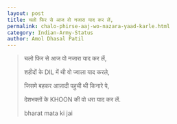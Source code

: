 ```yaml
---
layout: post
title: चलो फिर से आज वो नजारा याद कर लें,
permalink: chalo-phirse-aaj-wo-nazara-yaad-karle.html
category: Indian-Army-Status
author: Amol Dhasal Patil
---
```

>  चलो फिर से आज वो नजारा याद कर लें,
> 
> शहीदों के DIL में थी वो ज्वाला याद करले,
> 
> जिसमे बहकर आज़ादी पहुची थी किनारे पे,
> 
> देशभक्तों के KHOON की वो धरा याद कर लें. 
> 
> bharat mata ki jai


